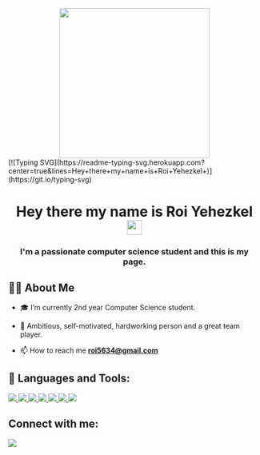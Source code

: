 <div id="header" align="center">
  <img src="https://media.giphy.com/media/RN8FdaB6T1bkkI5n4I/giphy.gif" width="300"/>
</div>
[![Typing SVG](https://readme-typing-svg.herokuapp.com?center=true&lines=Hey+there+my+name+is+Roi+Yehezkel+)](https://git.io/typing-svg)
<h1 align="center">
  Hey there my name is Roi Yehezkel
  <img src="https://media.giphy.com/media/hvRJCLFzcasrR4ia7z/giphy.gif" width="30px" height="30px"/>
</h1>

<h3 align="center">I'm a passionate computer science student and this is my page.</h3>
           
## 🙋‍♂️ About Me
 
- 🎓 I’m currently 2nd year Computer Science student.
 
- 💪 Ambitious, self-motivated, hardworking person and a great team player.
 
- 📫 How to reach me **roi5634@gmail.com** 
 
## 🚀 Languages and Tools:
 
<p align="left"> 
    <a href="https://www.java.com" target="_blank"> <img src="https://img.icons8.com/color/48/000000/java-coffee-cup-logo.png"/> </a>
    <a href="https://reactjs.org/" target="_blank"> <img src="https://img.icons8.com/color/48/000000/react-native.png"/> </a> </a> 
    <a href="https://developer.mozilla.org/en-US/docs/Web/JavaScript" target="_blank"> <img src="https://img.icons8.com/color/48/000000/javascript.png"/> </a> 
    <a href="https://www.w3.org/html/" target="_blank"> <img src="https://img.icons8.com/color/48/000000/html-5.png"/> </a> 
    <a href="https://www.w3schools.com/css/" target="_blank"> 
    <img src="https://img.icons8.com/color/48/000000/css3.png"/> </a> 
    <a href="https://getbootstrap.com" target="_blank"> 
    <img src="https://img.icons8.com/color/48/000000/bootstrap.png"/> <a> 
    <a href="https://www.python.org" target="_blank"> 
    <img src="https://img.icons8.com/color/48/000000/python.png"/> </a> 
    <a style="padding-right:8px;" href="https://nodejs.org" target="_blank"> 
<!--     <img src="https://img.icons8.com/color/48/000000/nodejs.png"/> </a>  -->
 </a>
</p>
 
 
## Connect with me:
<p align="left">
<a href = "https://www.linkedin.com/in/roi-yehezkel-b97056231/"><img src="https://img.icons8.com/fluent/48/000000/linkedin.png"/></a>
</p>


